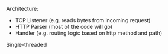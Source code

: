 Architecture:
- TCP Listener (e.g. reads bytes from incoming request)
- HTTP Parser (most of the code will go)
- Handler (e.g. routing logic based on http method and path)

Single-threaded